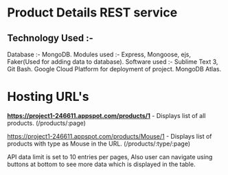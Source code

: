 # Product Details REST service

## Technology Used :-
  Database :- MongoDB.
  Modules used :- Express, Mongoose, ejs, Faker(Used for adding data to database).
  Software used :- Sublime Text 3, Git Bash.
  Google Cloud Platform for deployment of project.
  MongoDB Atlas.
  
# Hosting URL's 

**https://project1-246611.appspot.com/products/1** - Displays list of all products.
(/products/:page)

https://project1-246611.appspot.com/products/Mouse/1 - Displays list of products with type as Mouse in the URL.
(/products/:type/:page)

API data limit is set to 10 entries per pages, Also user can navigate using buttons at bottom to see more data which is displayed in the table.


  
